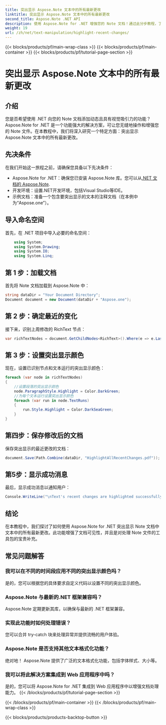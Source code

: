 ```yaml
---
title: 突出显示 Aspose.Note 文本中的所有最新更改
linktitle: 突出显示 Aspose.Note 文本中的所有最新更改
second_title: Aspose.Note .NET API
description: 使用 Aspose.Note for .NET 增强您的 Note 文档！通过此分步教程，了解如何突出显示文本中最近的更改。
weight: 19
url: /zh/net/text-manipulation/highlight-recent-changes/
---
```


{{< blocks/products/pf/main-wrap-class >}}
{{< blocks/products/pf/main-container >}}
{{< blocks/products/pf/tutorial-page-section >}}

# 突出显示 Aspose.Note 文本中的所有最新更改

## 介绍
您是否希望使用 .NET 向您的 Note 文档添加动态且具有视觉吸引力的功能？ Aspose.Note for .NET 是一个功能强大的解决方案，可让您无缝地操作和增强您的 Note 文件。在本教程中，我们将深入研究一个特定方面：突出显示 Aspose.Note 文本中的所有最新更改。
## 先决条件
在我们开始这一旅程之前，请确保您具备以下先决条件：
-  Aspose.Note for .NET：确保您已安装 Aspose.Note 库。您可以从[.NET 文档的 Aspose.Note](https://reference.aspose.com/note/net/).
- 开发环境：设置.NET开发环境，包括Visual Studio等IDE。
- 示例文档：准备一个包含要突出显示的文本的注释文档（在本例中为“Aspose.one”）。
## 导入命名空间
首先，在 .NET 项目中导入必要的命名空间：
```csharp
    using System;
    using System.Drawing;
    using System.IO;
    using System.Linq;
```
## 第 1 步：加载文档
首先将 Note 文档加载到 Aspose.Note 中：
```csharp
string dataDir = "Your Document Directory";
Document document = new Document(dataDir + "Aspose.one");
```
## 第 2 步：确定最近的变化
接下来，识别上周修改的 RichText 节点：
```csharp
var richTextNodes = document.GetChildNodes<RichText>().Where(e => e.LastModifiedTime >= DateTime.Today.Subtract(TimeSpan.FromDays(7)));
```
## 第 3 步：设置突出显示颜色
现在，设置已识别节点和文本运行的突出显示颜色：
```csharp
foreach (var node in richTextNodes)
{
    //设置段落的突出显示颜色
    node.ParagraphStyle.Highlight = Color.DarkGreen;
    //为每个文本运行设置突出显示颜色
    foreach (var run in node.TextRuns)
    {
        run.Style.Highlight = Color.DarkSeaGreen;
    }
}
```
## 第四步：保存修改后的文档
保存突出显示的最近更改的文档：
```csharp
document.Save(Path.Combine(dataDir, "HighlightAllRecentChanges.pdf"));
```
## 第5步：显示成功消息
最后，显示成功消息以通知用户：
```csharp
Console.WriteLine("\nText's recent changes are highlighted successfully.");
```
## 结论
在本教程中，我们探讨了如何使用 Aspose.Note for .NET 突出显示 Note 文档中文本中的所有最新更改。此功能增强了文档可见性，并且是对处理 Note 文件的工具包的宝贵补充。
## 常见问题解答
### 我可以在不同的时间段应用不同的突出显示颜色吗？
是的，您可以根据您的具体要求自定义代码以设置不同的突出显示颜色。
### Aspose.Note 与最新的.NET 框架兼容吗？
Aspose.Note 定期更新其库，以确保与最新的 .NET 框架兼容。
### 实现此功能时如何处理错误？
您可以合并 try-catch 块来处理异常并提供流畅的用户体验。
### Aspose.Note 是否支持其他文本格式化功能？
绝对地！ Aspose.Note 提供了广泛的文本格式化功能，包括字体样式、大小等。
### 我可以将此解决方案集成到 Web 应用程序中吗？
是的，您可以将 Aspose.Note for .NET 集成到 Web 应用程序中以增强文档处理能力。
{{< /blocks/products/pf/tutorial-page-section >}}

{{< /blocks/products/pf/main-container >}}
{{< /blocks/products/pf/main-wrap-class >}}

{{< blocks/products/products-backtop-button >}}
